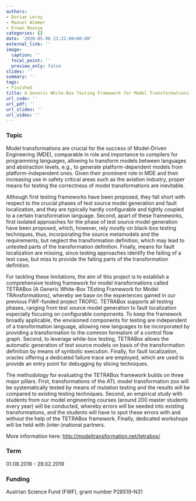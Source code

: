 ```yaml
---
authors:
- Dorian Leroy
- Manuel Wimmer
- Erwan Bousse
categories: []
date: '2020-05-08 21:22:06+00:00'
external_link: ''
image:
  caption: ''
  focal_point: ''
  preview_only: false
slides: ''
summary: ''
tags:
- Finished
title: A Generic White-Box Testing Framework for Model Transformations
url_code: ''
url_pdf: ''
url_slides: ''
url_video: ''
---
```


### Topic

Model transformations are crucial for the success of Model-Driven Engineering (MDE), comparable in role and importance to compilers for programming languages, allowing to transform models between languages and abstraction levels, e.g., to generate platform-dependent models from platform-independent ones. Given their prominent role in MDE and their increasing use in safety critical areas such as the aviation industry, proper means for testing the correctness of model transformations are inevitable.

Although first testing frameworks have been proposed, they fall short with respect to the crucial phases of test source model generation and fault localization, and they are typically hardly configurable and tightly coupled to a certain transformation language. Second, apart of these frameworks, first isolated approaches for the phase of test source model generation have been proposed, which, however, rely mostly on black-box testing techniques, thus, incorporating the source metamodels and the requirements, but neglect the transformation definition, which may lead to untested parts of the transformation definition. Finally, means for fault localization are missing, since testing approaches identify the failing of a test case, but miss to provide the failing parts of the transformation definition.

For tackling these limitations, the aim of this project is to establish a comprehensive testing framework for model transformations called TETRABox (A Generic White-Box TEsting Framework for Model TRAnsformations), whereby we base on the experiences gained in our previous FWF-funded project TROPIC. TETRABox supports all testing phases, ranging from test source model generation to fault localization especially focusing on configurable components. To keep the framework broadly applicable, the envisioned components for testing are independent of a transformation language, allowing new languages to be incorporated by providing a transformation to the common formalism of a control flow graph. Second, to leverage white-box testing, TETRABox allows the automatic generation of test source models on basis of the transformation definition by means of symbolic execution. Finally, for fault localization, oracles offering a dedicated failure trace are employed, which are used to provide an entry point for debugging by slicing techniques.

The methodology for evaluating the TETRABox framework builds on three major pillars. First, transformations of the ATL model transformation zoo will be systematically tested by means of mutation testing and the results will be compared to existing testing techniques. Second, an empirical study with students from our model engineering courses (around 200 master students every year) will be conducted, whereby errors will be seeded into existing transformations, and the students will have to spot these errors with and without the help of the TETRABox framework. Finally, dedicated workshops will be held with (inter-)national partners.

More information here:&nbsp;<http://modeltransformation.net/tetrabox/>

### Term

01.08.2016 - 28.02.2019

### Funding

Austrian Science Fund (FWF), grant number P28519-N31